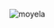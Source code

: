 <p align="left"> <img src="https://komarev.com/ghpvc/?username=moyela&label=Profile%20views&color=ff69b4&style=for-the-badge&base=666" alt="moyela" /> </p>
